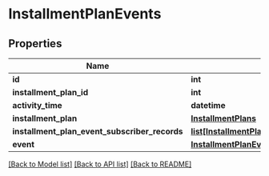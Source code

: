 # InstallmentPlanEvents

## Properties
Name | Type | Description | Notes
------------ | ------------- | ------------- | -------------
**id** | **int** |  | 
**installment_plan_id** | **int** |  | 
**activity_time** | **datetime** |  | 
**installment_plan** | [**InstallmentPlans**](InstallmentPlans.md) |  | [optional] 
**installment_plan_event_subscriber_records** | [**list[InstallmentPlanEventSubscriberRecords]**](InstallmentPlanEventSubscriberRecords.md) |  | [optional] 
**event** | [**InstallmentPlanEventType**](InstallmentPlanEventType.md) |  | 

[[Back to Model list]](../README.md#documentation-for-models) [[Back to API list]](../README.md#documentation-for-api-endpoints) [[Back to README]](../README.md)


